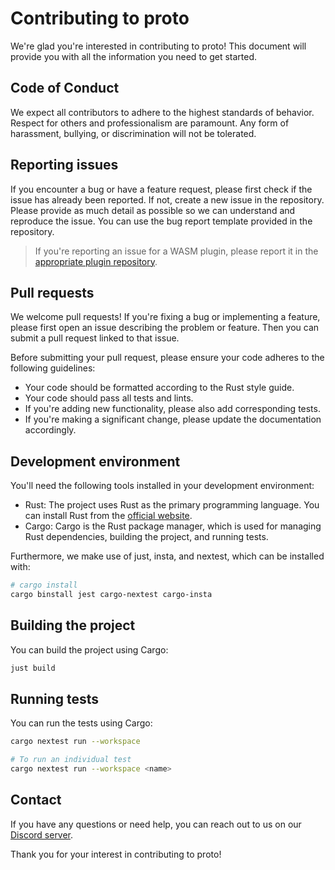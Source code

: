 # Contributing to proto

We're glad you're interested in contributing to proto! This document will provide you with all the information you need to get started.

## Code of Conduct

We expect all contributors to adhere to the highest standards of behavior. Respect for others and professionalism are paramount. Any form of harassment, bullying, or discrimination will not be tolerated.

## Reporting issues

If you encounter a bug or have a feature request, please first check if the issue has already been reported. If not, create a new issue in the repository. Please provide as much detail as possible so we can understand and reproduce the issue. You can use the bug report template provided in the repository.

> If you're reporting an issue for a WASM plugin, please report it in the [appropriate plugin repository](https://github.com/orgs/moonrepo/repositories?q=plugin&type=all&language=&sort=).

## Pull requests

We welcome pull requests! If you're fixing a bug or implementing a feature, please first open an issue describing the problem or feature. Then you can submit a pull request linked to that issue.

Before submitting your pull request, please ensure your code adheres to the following guidelines:

- Your code should be formatted according to the Rust style guide.
- Your code should pass all tests and lints.
- If you're adding new functionality, please also add corresponding tests.
- If you're making a significant change, please update the documentation accordingly.

## Development environment

You'll need the following tools installed in your development environment:

- Rust: The project uses Rust as the primary programming language. You can install Rust from the [official website](https://www.rust-lang.org/tools/install).
- Cargo: Cargo is the Rust package manager, which is used for managing Rust dependencies, building the project, and running tests.

Furthermore, we make use of just, insta, and nextest, which can be installed with:

```bash
# cargo install
cargo binstall jest cargo-nextest cargo-insta
```

## Building the project

You can build the project using Cargo:

```bash
just build
```

## Running tests

You can run the tests using Cargo:

```bash
cargo nextest run --workspace

# To run an individual test
cargo nextest run --workspace <name>
```

## Contact

If you have any questions or need help, you can reach out to us on our [Discord server](https://discord.gg/qCh9MEynv2).

Thank you for your interest in contributing to proto!
